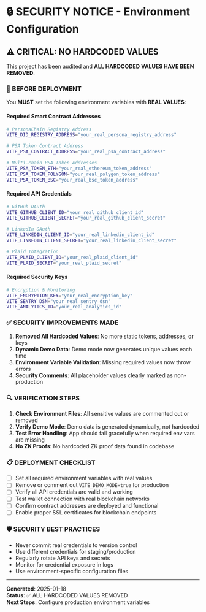 # 🔒 SECURITY NOTICE - Environment Configuration

## ⚠️ CRITICAL: NO HARDCODED VALUES

This project has been audited and **ALL HARDCODED VALUES HAVE BEEN REMOVED**.

### 🚨 BEFORE DEPLOYMENT

You **MUST** set the following environment variables with **REAL VALUES**:

#### Required Smart Contract Addresses
```bash
# PersonaChain Registry Address
VITE_DID_REGISTRY_ADDRESS="your_real_persona_registry_address"

# PSA Token Contract Address
VITE_PSA_CONTRACT_ADDRESS="your_real_psa_contract_address"

# Multi-chain PSA Token Addresses
VITE_PSA_TOKEN_ETH="your_real_ethereum_token_address"
VITE_PSA_TOKEN_POLYGON="your_real_polygon_token_address"
VITE_PSA_TOKEN_BSC="your_real_bsc_token_address"
```

#### Required API Credentials
```bash
# GitHub OAuth
VITE_GITHUB_CLIENT_ID="your_real_github_client_id"
VITE_GITHUB_CLIENT_SECRET="your_real_github_client_secret"

# LinkedIn OAuth
VITE_LINKEDIN_CLIENT_ID="your_real_linkedin_client_id"
VITE_LINKEDIN_CLIENT_SECRET="your_real_linkedin_client_secret"

# Plaid Integration
VITE_PLAID_CLIENT_ID="your_real_plaid_client_id"
VITE_PLAID_SECRET="your_real_plaid_secret"
```

#### Required Security Keys
```bash
# Encryption & Monitoring
VITE_ENCRYPTION_KEY="your_real_encryption_key"
VITE_SENTRY_DSN="your_real_sentry_dsn"
VITE_ANALYTICS_ID="your_real_analytics_id"
```

### ✅ SECURITY IMPROVEMENTS MADE

1. **Removed All Hardcoded Values**: No more static tokens, addresses, or keys
2. **Dynamic Demo Data**: Demo mode now generates unique values each time
3. **Environment Variable Validation**: Missing required values now throw errors
4. **Security Comments**: All placeholder values clearly marked as non-production

### 🔍 VERIFICATION STEPS

1. **Check Environment Files**: All sensitive values are commented out or removed
2. **Verify Demo Mode**: Demo data is generated dynamically, not hardcoded
3. **Test Error Handling**: App should fail gracefully when required env vars are missing
4. **No ZK Proofs**: No hardcoded ZK proof data found in codebase

### 📋 DEPLOYMENT CHECKLIST

- [ ] Set all required environment variables with real values
- [ ] Remove or comment out `VITE_DEMO_MODE=true` for production
- [ ] Verify all API credentials are valid and working
- [ ] Test wallet connection with real blockchain networks
- [ ] Confirm contract addresses are deployed and functional
- [ ] Enable proper SSL certificates for blockchain endpoints

### 🛡️ SECURITY BEST PRACTICES

- Never commit real credentials to version control
- Use different credentials for staging/production
- Regularly rotate API keys and secrets
- Monitor for credential exposure in logs
- Use environment-specific configuration files

---

**Generated**: 2025-01-18  
**Status**: ✅ ALL HARDCODED VALUES REMOVED  
**Next Steps**: Configure production environment variables